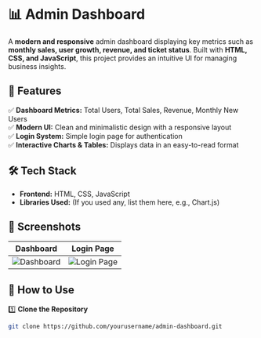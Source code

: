 # 📊 Admin Dashboard  

A **modern and responsive** admin dashboard displaying key metrics such as **monthly sales, user growth, revenue, and ticket status**. Built with **HTML, CSS, and JavaScript**, this project provides an intuitive UI for managing business insights.  

## 🚀 Features  
✅ **Dashboard Metrics:** Total Users, Total Sales, Revenue, Monthly New Users  
✅ **Modern UI:** Clean and minimalistic design with a responsive layout  
✅ **Login System:** Simple login page for authentication  
✅ **Interactive Charts & Tables:** Displays data in an easy-to-read format  

## 🛠️ Tech Stack  
- **Frontend:** HTML, CSS, JavaScript  
- **Libraries Used:** (If you used any, list them here, e.g., Chart.js)  

## 📸 Screenshots  
| Dashboard | Login Page |
|-----------|------------|
| ![Dashboard](screenshots/dashboard.png) | ![Login Page](screenshots/login.png) |

## 🎯 How to Use  
1️⃣ **Clone the Repository**  
```bash
git clone https://github.com/yourusername/admin-dashboard.git
